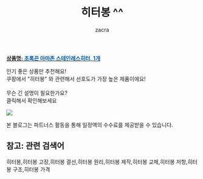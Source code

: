 ﻿---
layout: post
title:  "히터봉 ^^"
author: zacra
categories: [ 아이템 ]
tags: [히터봉,히터봉 고장,히터봉 결선,히터봉 원리,히터봉 제작,히터봉 교체,히터봉 저항,히터봉 구조,히터봉 가격]
image: https://static.coupangcdn.com/image/vendor_inventory/images/2018/03/20/22/6/9f43192c-f5a5-4449-bc2b-6790fda452e0.jpg 
description: "쿠팡에서 히터봉 관련 키워드로 가장 고객 선호도가 높은 제품이랍니다."
rating: 4.5
---

<a href="https://link.coupang.com/re/AFFSDP?lptag=AF8407795&pageKey=72213547&itemId=240784176&vendorItemId=3593006816&traceid=V0-153-f926912c7bc41cf0"><b>상품명: <font color='#01579B'>초록끈 아마존 스테인레스히터, 1개</font></b></a>

인기 좋은 상품만 추천해요!<br/>
쿠팡에서 "히터봉" 와 관련해서 선호도가 가장 높은 제품이에요!<br/><br/>
무슨 긴 설명이 필요한가요?  
클릭해서 확인해보세요


<a href="https://link.coupang.com/re/AFFSDP?lptag=AF8407795&pageKey=72213547&itemId=240784176&vendorItemId=3593006816&traceid=V0-153-f926912c7bc41cf0"><img src="https://thumbnail10.coupangcdn.com/thumbnails/remote/q89/image/vendor_inventory/images/2018/03/22/10/8/f6e02e95-40ef-499f-9be7-ca41ae3b31fc.jpg"></a> 

본 블로그는 파트너스 활동을 통해 일정액의 수수료를 제공받을 수 있습니다.

## 참고: 관련 검색어    
히터봉,히터봉 고장,히터봉 결선,히터봉 원리,히터봉 제작,히터봉 교체,히터봉 저항,히터봉 구조,히터봉 가격